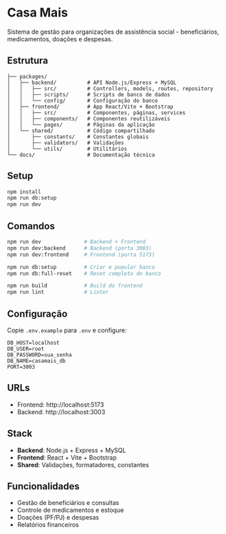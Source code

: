 # Casa Mais

Sistema de gestão para organizações de assistência social - beneficiários, medicamentos, doações e despesas.

## Estrutura

```
├── packages/
│   ├── backend/          # API Node.js/Express + MySQL
│   │   ├── src/          # Controllers, models, routes, repository
│   │   ├── scripts/      # Scripts de banco de dados
│   │   └── config/       # Configuração do banco
│   ├── frontend/         # App React/Vite + Bootstrap
│   │   ├── src/          # Componentes, páginas, services
│   │   ├── components/   # Componentes reutilizáveis
│   │   └── pages/        # Páginas da aplicação
│   └── shared/           # Código compartilhado
│       ├── constants/    # Constantes globais
│       ├── validators/   # Validações
│       └── utils/        # Utilitários
└── docs/                 # Documentação técnica
```

## Setup

```bash
npm install
npm run db:setup
npm run dev
```

## Comandos

```bash
npm run dev              # Backend + Frontend
npm run dev:backend      # Backend (porta 3003)
npm run dev:frontend     # Frontend (porta 5173)

npm run db:setup         # Criar e popular banco
npm run db:full-reset    # Reset completo do banco

npm run build            # Build do frontend
npm run lint             # Linter
```

## Configuração

Copie `.env.example` para `.env` e configure:

```
DB_HOST=localhost
DB_USER=root
DB_PASSWORD=sua_senha
DB_NAME=casamais_db
PORT=3003
```

## URLs

- Frontend: http://localhost:5173
- Backend: http://localhost:3003

## Stack

- **Backend**: Node.js + Express + MySQL
- **Frontend**: React + Vite + Bootstrap
- **Shared**: Validações, formatadores, constantes

## Funcionalidades

- Gestão de beneficiários e consultas
- Controle de medicamentos e estoque
- Doações (PF/PJ) e despesas
- Relatórios financeiros
